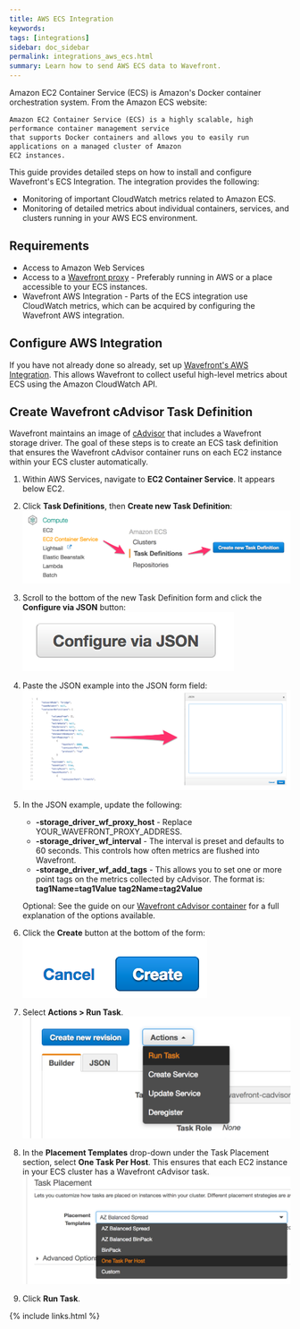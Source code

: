 ```yaml
---
title: AWS ECS Integration
keywords:
tags: [integrations]
sidebar: doc_sidebar
permalink: integrations_aws_ecs.html
summary: Learn how to send AWS ECS data to Wavefront.
---
```

Amazon EC2 Container Service (ECS) is Amazon's Docker container orchestration system. From the Amazon ECS website:

```quote
Amazon EC2 Container Service (ECS) is a highly scalable, high performance container management service 
that supports Docker containers and allows you to easily run applications on a managed cluster of Amazon 
EC2 instances.
```
This guide provides detailed steps on how to install and configure Wavefront's ECS Integration. The integration provides the following:

- Monitoring of important CloudWatch metrics related to Amazon ECS.
- Monitoring of detailed metrics about individual containers, services, and clusters running in your AWS ECS environment.
 
## Requirements

- Access to Amazon Web Services
- Access to a [Wavefront proxy](proxies_installing) - Preferably running in AWS or a place accessible to your ECS instances.
- Wavefront AWS Integration - Parts of the ECS integration use CloudWatch metrics, which can be acquired by configuring the Wavefront AWS integration.
 
## Configure AWS Integration
 
If you have not already done so already, set up [Wavefront's AWS Integration](integrations_aws_metrics). This allows Wavefront to collect useful high-level metrics about ECS using the Amazon CloudWatch API.
 
## Create Wavefront cAdvisor Task Definition
 
Wavefront maintains an image of [cAdvisor](integrations_cadvisor) that includes a Wavefront storage driver. The goal of these steps is to create an ECS task definition that ensures the Wavefront cAdvisor container runs on each EC2 instance within your ECS cluster automatically.
 
  1. Within AWS Services, navigate to **EC2 Container Service**. It appears below EC2. 
  1. Click **Task Definitions**, then **Create new Task Definition**:
    ![create task def](images/create_new_task_definition.png)
  1. Scroll to the bottom of the new Task Definition form and click the **Configure via JSON** button:
    ![configure json](images/configure_json.png)
  1. Paste the JSON example into the JSON form field:
    ![paste json](images/paste_json.png)
  1. In the JSON example, update the following:
      - **-storage_driver_wf_proxy_host** - Replace YOUR_WAVEFRONT_PROXY_ADDRESS.
      - **-storage_driver_wf_interval** - The interval is preset and defaults to 60 seconds. This controls how often metrics are flushed into Wavefront.
      - **-storage_driver_wf_add_tags** - This allows you to set one or more point tags on the metrics collected by cAdvisor. The format is: **tag1Name=tag1Value** **tag2Name=tag2Value**

     Optional: See the guide on our [Wavefront cAdvisor container](integrations_cadvisor) for a full explanation of the options available.
  1. Click the **Create** button at the bottom of the form:
    ![create menu](images/create.png)
  1. Select **Actions > Run Task**.
    ![actions menu](images/actions_run_task.png)
  1. In the **Placement Templates** drop-down under the Task Placement section, select **One Task Per Host**. This ensures that each EC2 instance in your ECS cluster has a Wavefront cAdvisor task.
    ![actions menu](images/one_task_per_host.png)
  1. Click **Run Task**.
   

{% include links.html %}

